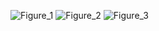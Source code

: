![Figure_1](https://github.com/user-attachments/assets/2770a8bb-92de-49d1-9e29-5e3761b243ef)
![Figure_2](https://github.com/user-attachments/assets/047d93dc-9b48-442f-95ad-a5544167e0b3)
![Figure_3](https://github.com/user-attachments/assets/51aa4cff-5fd1-420d-80ba-52c8f9c56581)
